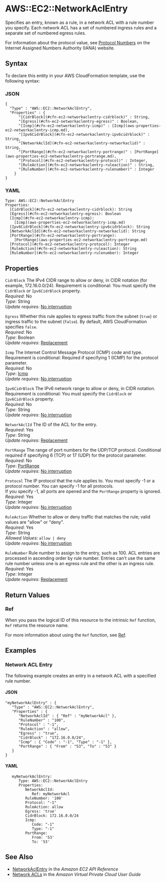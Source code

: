# AWS::EC2::NetworkAclEntry<a name="aws-resource-ec2-network-acl-entry"></a>

Specifies an entry, known as a rule, in a network ACL with a rule number you specify\. Each network ACL has a set of numbered ingress rules and a separate set of numbered egress rules\.

 For information about the protocol value, see [Protocol Numbers](https://www.iana.org/assignments/protocol-numbers/protocol-numbers.xhtml) on the Internet Assigned Numbers Authority \(IANA\) website\. 

## Syntax<a name="aws-resource-ec2-network-acl-entry-syntax"></a>

To declare this entity in your AWS CloudFormation template, use the following syntax:

### JSON<a name="aws-resource-ec2-network-acl-entry-syntax.json"></a>

```
{
  "Type" : "AWS::EC2::NetworkAclEntry",
  "Properties" : {
      "[CidrBlock](#cfn-ec2-networkaclentry-cidrblock)" : String,
      "[Egress](#cfn-ec2-networkaclentry-egress)" : Boolean,
      "[Icmp](#cfn-ec2-networkaclentry-icmp)" : [Icmp](aws-properties-ec2-networkaclentry-icmp.md),
      "[Ipv6CidrBlock](#cfn-ec2-networkaclentry-ipv6cidrblock)" : String,
      "[NetworkAclId](#cfn-ec2-networkaclentry-networkaclid)" : String,
      "[PortRange](#cfn-ec2-networkaclentry-portrange)" : [PortRange](aws-properties-ec2-networkaclentry-portrange.md),
      "[Protocol](#cfn-ec2-networkaclentry-protocol)" : Integer,
      "[RuleAction](#cfn-ec2-networkaclentry-ruleaction)" : String,
      "[RuleNumber](#cfn-ec2-networkaclentry-rulenumber)" : Integer
    }
}
```

### YAML<a name="aws-resource-ec2-network-acl-entry-syntax.yaml"></a>

```
Type: AWS::EC2::NetworkAclEntry
Properties: 
  [CidrBlock](#cfn-ec2-networkaclentry-cidrblock): String
  [Egress](#cfn-ec2-networkaclentry-egress): Boolean
  [Icmp](#cfn-ec2-networkaclentry-icmp): 
    [Icmp](aws-properties-ec2-networkaclentry-icmp.md)
  [Ipv6CidrBlock](#cfn-ec2-networkaclentry-ipv6cidrblock): String
  [NetworkAclId](#cfn-ec2-networkaclentry-networkaclid): String
  [PortRange](#cfn-ec2-networkaclentry-portrange): 
    [PortRange](aws-properties-ec2-networkaclentry-portrange.md)
  [Protocol](#cfn-ec2-networkaclentry-protocol): Integer
  [RuleAction](#cfn-ec2-networkaclentry-ruleaction): String
  [RuleNumber](#cfn-ec2-networkaclentry-rulenumber): Integer
```

## Properties<a name="aws-resource-ec2-network-acl-entry-properties"></a>

`CidrBlock`  <a name="cfn-ec2-networkaclentry-cidrblock"></a>
The IPv4 CIDR range to allow or deny, in CIDR notation \(for example, 172\.16\.0\.0/24\)\. Requirement is conditional: You must specify the `CidrBlock` or `Ipv6CidrBlock` property\.  
*Required*: No  
*Type*: String  
*Update requires*: [No interruption](https://docs.aws.amazon.com/AWSCloudFormation/latest/UserGuide/using-cfn-updating-stacks-update-behaviors.html#update-no-interrupt)

`Egress`  <a name="cfn-ec2-networkaclentry-egress"></a>
Whether this rule applies to egress traffic from the subnet \(`true`\) or ingress traffic to the subnet \(`false`\)\. By default, AWS CloudFormation specifies `false`\.  
*Required*: No  
*Type*: Boolean  
*Update requires*: [Replacement](https://docs.aws.amazon.com/AWSCloudFormation/latest/UserGuide/using-cfn-updating-stacks-update-behaviors.html#update-replacement)

`Icmp`  <a name="cfn-ec2-networkaclentry-icmp"></a>
The Internet Control Message Protocol \(ICMP\) code and type\. Requirement is conditional: Required if specifying 1 \(ICMP\) for the protocol parameter\.   
*Required*: No  
*Type*: [Icmp](aws-properties-ec2-networkaclentry-icmp.md)  
*Update requires*: [No interruption](https://docs.aws.amazon.com/AWSCloudFormation/latest/UserGuide/using-cfn-updating-stacks-update-behaviors.html#update-no-interrupt)

`Ipv6CidrBlock`  <a name="cfn-ec2-networkaclentry-ipv6cidrblock"></a>
The IPv6 network range to allow or deny, in CIDR notation\. Requirement is conditional: You must specify the `CidrBlock` or `Ipv6CidrBlock` property\.  
*Required*: No  
*Type*: String  
*Update requires*: [No interruption](https://docs.aws.amazon.com/AWSCloudFormation/latest/UserGuide/using-cfn-updating-stacks-update-behaviors.html#update-no-interrupt)

`NetworkAclId`  <a name="cfn-ec2-networkaclentry-networkaclid"></a>
The ID of the ACL for the entry\.  
*Required*: Yes  
*Type*: String  
*Update requires*: [Replacement](https://docs.aws.amazon.com/AWSCloudFormation/latest/UserGuide/using-cfn-updating-stacks-update-behaviors.html#update-replacement)

`PortRange`  <a name="cfn-ec2-networkaclentry-portrange"></a>
The range of port numbers for the UDP/TCP protocol\. Conditional required if specifying 6 \(TCP\) or 17 \(UDP\) for the protocol parameter\.  
*Required*: No  
*Type*: [PortRange](aws-properties-ec2-networkaclentry-portrange.md)  
*Update requires*: [No interruption](https://docs.aws.amazon.com/AWSCloudFormation/latest/UserGuide/using-cfn-updating-stacks-update-behaviors.html#update-no-interrupt)

`Protocol`  <a name="cfn-ec2-networkaclentry-protocol"></a>
The IP protocol that the rule applies to\. You must specify \-1 or a protocol number\. You can specify \-1 for all protocols\.  
If you specify \-1, all ports are opened and the `PortRange` property is ignored\.
*Required*: Yes  
*Type*: Integer  
*Update requires*: [No interruption](https://docs.aws.amazon.com/AWSCloudFormation/latest/UserGuide/using-cfn-updating-stacks-update-behaviors.html#update-no-interrupt)

`RuleAction`  <a name="cfn-ec2-networkaclentry-ruleaction"></a>
Whether to allow or deny traffic that matches the rule; valid values are "allow" or "deny"\.  
*Required*: Yes  
*Type*: String  
*Allowed Values*: `allow | deny`  
*Update requires*: [No interruption](https://docs.aws.amazon.com/AWSCloudFormation/latest/UserGuide/using-cfn-updating-stacks-update-behaviors.html#update-no-interrupt)

`RuleNumber`  <a name="cfn-ec2-networkaclentry-rulenumber"></a>
Rule number to assign to the entry, such as 100\. ACL entries are processed in ascending order by rule number\. Entries can't use the same rule number unless one is an egress rule and the other is an ingress rule\.   
*Required*: Yes  
*Type*: Integer  
*Update requires*: [Replacement](https://docs.aws.amazon.com/AWSCloudFormation/latest/UserGuide/using-cfn-updating-stacks-update-behaviors.html#update-replacement)

## Return Values<a name="aws-resource-ec2-network-acl-entry-return-values"></a>

### Ref<a name="aws-resource-ec2-network-acl-entry-return-values-ref"></a>

When you pass the logical ID of this resource to the intrinsic `Ref` function, `Ref` returns the resource name\.

For more information about using the `Ref` function, see [Ref](https://docs.aws.amazon.com/AWSCloudFormation/latest/UserGuide/intrinsic-function-reference-ref.html)\.

## Examples<a name="aws-resource-ec2-network-acl-entry--examples"></a>

### Network ACL Entry<a name="aws-resource-ec2-network-acl-entry--examples--Network_ACL_Entry"></a>

The following example creates an entry in a network ACL with a specified rule number\.

#### JSON<a name="aws-resource-ec2-network-acl-entry--examples--Network_ACL_Entry--json"></a>

```
"myNetworkAclEntry" : {
   "Type" : "AWS::EC2::NetworkAclEntry",
   "Properties" : {
      "NetworkAclId" : { "Ref" : "myNetworkAcl" },
      "RuleNumber" : "100",
      "Protocol" : "-1",
      "RuleAction" : "allow",
      "Egress" : "true",
      "CidrBlock" : "172.16.0.0/24",
      "Icmp" : { "Code" : "-1", "Type" : "-1" },
      "PortRange" : { "From" : "53", "To" : "53" }
   }
}
```

#### YAML<a name="aws-resource-ec2-network-acl-entry--examples--Network_ACL_Entry--yaml"></a>

```
   myNetworkAclEntry:
      Type: AWS::EC2::NetworkAclEntry
      Properties:
         NetworkAclId:
            Ref: myNetworkAcl
         RuleNumber: '100'
         Protocol: "-1"
         RuleAction: allow
         Egress: 'true'
         CidrBlock: 172.16.0.0/24
         Icmp:
            Code: "-1"
            Type: "-1"
         PortRange:
            From: '53'
            To: '53'
```

## See Also<a name="aws-resource-ec2-network-acl-entry--seealso"></a>
+ [NetworkAclEntry](https://docs.aws.amazon.com/AWSEC2/latest/APIReference/ApiReference-query-CreateNetworkAclEntry.html) in the *Amazon EC2 API Reference*
+ [Network ACLs](https://docs.aws.amazon.com/AmazonVPC/latest/UserGuide/VPC_ACLs.html) in the *Amazon Virtual Private Cloud User Guide*